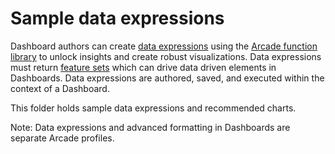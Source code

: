 # Sample data expressions

Dashboard authors can create [data expressions](https://docdev.arcgis.com/en/dashboards/get-started/create-data-expressions.htm) using the [Arcade function library](https://developers.arcgis.com/arcade/function-reference/) to unlock insights and create robust visualizations. Data expressions must return [feature sets](https://developers.arcgis.com/arcade/guide/types/) which can drive data driven elements in Dashboards. Data expressions are authored, saved, and executed within the context of a Dashboard. 

This folder holds sample data expressions and recommended charts. 

Note: Data expressions and advanced formatting in Dashboards are separate Arcade profiles. 
